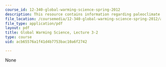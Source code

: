 ```yaml
---
course_id: 12-340-global-warming-science-spring-2012
description: This resource contains information regarding paleoclimate 2.
file_location: /coursemedia/12-340-global-warming-science-spring-2012/acb65576a1f41d4b7753bac10a6f2742_MIT12_340S12_lec3-2.pdf
file_type: application/pdf
layout: pdf
title: Global Warming Science, Lecture 3-2
type: course
uid: acb65576a1f41d4b7753bac10a6f2742

---
```

None